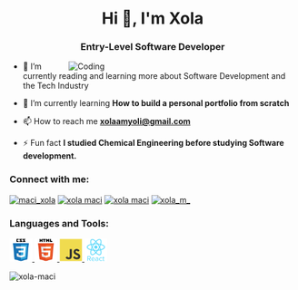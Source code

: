 <h1 align="center">Hi 👋, I'm Xola</h1>
<h3 align="center">Entry-Level Software Developer</h3>
<img align="right"   alt="Coding"   width="400"  src="https://cdnb.artstation.com/p/assets/images/images/028/991/999/original/anna-havrylyukh-.gif?1596125">



- 🔭 I’m currently reading and learning more about Software Development and the Tech Industry

- 🌱 I’m currently learning **How to build a personal portfolio from scratch**

- 📫 How to reach me **xolaamyoli@gmail.com**

- ⚡ Fun fact **I studied Chemical Engineering before studying Software development.**
  

<h3 align="left">Connect with me:</h3>
<p align="left">
<a href="https://twitter.com/maci_xola" target="blank"><img align="center" src="https://raw.githubusercontent.com/rahuldkjain/github-profile-readme-generator/master/src/images/icons/Social/twitter.svg" alt="maci_xola" height="30" width="40" /></a>
<a href="https://linkedin.com/in/xola maci" target="blank"><img align="center" src="https://raw.githubusercontent.com/rahuldkjain/github-profile-readme-generator/master/src/images/icons/Social/linked-in-alt.svg" alt="xola maci" height="30" width="40" /></a>
<a href="https://fb.com/xola maci" target="blank"><img align="center" src="https://raw.githubusercontent.com/rahuldkjain/github-profile-readme-generator/master/src/images/icons/Social/facebook.svg" alt="xola maci" height="30" width="40" /></a>
<a href="https://instagram.com/xola_m_" target="blank"><img align="center" src="https://raw.githubusercontent.com/rahuldkjain/github-profile-readme-generator/master/src/images/icons/Social/instagram.svg" alt="xola_m_" height="30" width="40" /></a>
</p>

<h3 align="left">Languages and Tools:</h3>
<p align="left"> <a href="https://www.w3schools.com/css/" target="_blank" rel="noreferrer"> <img src="https://raw.githubusercontent.com/devicons/devicon/master/icons/css3/css3-original-wordmark.svg" alt="css3" width="40" height="40"/> </a> <a href="https://www.w3.org/html/" target="_blank" rel="noreferrer"> <img src="https://raw.githubusercontent.com/devicons/devicon/master/icons/html5/html5-original-wordmark.svg" alt="html5" width="40" height="40"/> </a> <a href="https://developer.mozilla.org/en-US/docs/Web/JavaScript" target="_blank" rel="noreferrer"> <img src="https://raw.githubusercontent.com/devicons/devicon/master/icons/javascript/javascript-original.svg" alt="javascript" width="40" height="40"/> </a> <a href="https://reactjs.org/" target="_blank" rel="noreferrer"> <img src="https://raw.githubusercontent.com/devicons/devicon/master/icons/react/react-original-wordmark.svg" alt="react" width="40" height="40"/> </a> </p>

<p><img align="center" src="https://github-readme-stats.vercel.app/api/top-langs?username=xola-maci&show_icons=true&locale=en&layout=compact" alt="xola-maci" /></p>

<!---
Xola-Maci/Xola-Maci is a ✨ special ✨ repository because its `README.md` (this file) appears on your GitHub profile.
You can click the Preview link to take a look at your changes.
--->
